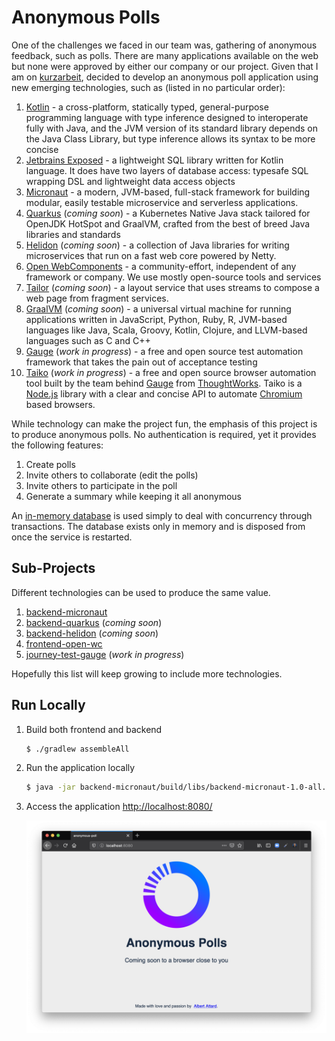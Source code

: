 # Anonymous Polls

One of the challenges we faced in our team was, gathering of anonymous feedback, such as polls.  There are many applications available on the web but none were approved by either our company or our project.  Given that I am on [kurzarbeit](https://de.wikipedia.org/wiki/Kurzarbeit), decided to develop an anonymous poll application using new emerging technologies, such as (listed in no particular order):

1. [Kotlin](https://kotlinlang.org/) - a cross-platform, statically typed, general-purpose programming language with type inference designed to interoperate fully with Java, and the JVM version of its standard library depends on the Java Class Library, but type inference allows its syntax to be more concise
1. [Jetbrains Exposed](https://github.com/JetBrains/Exposed) - a lightweight SQL library written for Kotlin language. It does have two layers of database access: typesafe SQL wrapping DSL and lightweight data access objects
1. [Micronaut](https://micronaut.io/) - a modern, JVM-based, full-stack framework for building modular, easily testable microservice and serverless applications.
1. [Quarkus](https://quarkus.io/) (*coming soon*) - a Kubernetes Native Java stack tailored for OpenJDK HotSpot and GraalVM, crafted from the best of breed Java libraries and standards
1. [Helidon](https://helidon.io/) (*coming soon*) - a collection of Java libraries for writing microservices that run on a fast web core powered by Netty.
1. [Open WebComponents](https://open-wc.org/) - a community-effort, independent of any framework or company. We use mostly open-source tools and services
1. [Tailor](https://github.com/zalando/tailor) (*coming soon*) - a layout service that uses streams to compose a web page from fragment services.
1. [GraalVM](https://www.graalvm.org/) (*coming soon*) - a universal virtual machine for running applications written in JavaScript, Python, Ruby, R, JVM-based languages like Java, Scala, Groovy, Kotlin, Clojure, and LLVM-based languages such as C and C++
1. [Gauge](https://docs.gauge.org/) (*work in progress*) - a free and open source test automation framework that takes the pain out of acceptance testing
1. [Taiko](https://github.com/getgauge/taiko) (*work in progress*) - a free and open source browser automation tool built by the team behind [Gauge](https://docs.gauge.org/) from [ThoughtWorks](https://www.thoughtworks.com/).  Taiko is a [Node.js](https://nodejs.org/) library with a clear and concise API to automate [Chromium](https://www.chromium.org/) based browsers.

While technology can make the project fun, the emphasis of this project is to produce anonymous polls.  No authentication is required, yet it provides the following features:

1. Create polls
1. Invite others to collaborate (edit the polls)
1. Invite others to participate in the poll
1. Generate a summary while keeping it all anonymous

An [in-memory database](https://www.h2database.com/) is used simply to deal with concurrency through transactions.  The database exists only in memory and is disposed from once the service is restarted.

## Sub-Projects

Different technologies can be used to produce the same value.

1. [backend-micronaut](backend-micronaut)
1. [backend-quarkus](backend-quarkus) (*coming soon*)
1. [backend-helidon](backend-helidon) (*coming soon*)
1. [frontend-open-wc](frontend-open-wc)
1. [journey-test-gauge](journey-test-gauge) (*work in progress*)

Hopefully this list will keep growing to include more technologies.

## Run Locally

1. Build both frontend and backend

    ```bash
    $ ./gradlew assembleAll
    ```

1. Run the application locally

    ```bash
    $ java -jar backend-micronaut/build/libs/backend-micronaut-1.0-all.jar
    ```

1. Access the application [http://localhost:8080/](http://localhost:8080/)

    ![Coming Soon](docs/images/Coming%20Soon.png)
